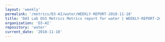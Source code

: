 ```yaml
---
layout: 'weekly'
permalink: '/metrics/D3-AI/water/WEEKLY-REPORT-2018-11-18'
title: 'DAI Lab OSS Metrics Metrics report for water | WEEKLY-REPORT-2018-11-18'
organization: 'D3-AI'
repository: 'water'
current_date: '2018-11-18'
---
```

